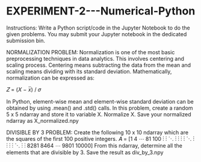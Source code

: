 # EXPERIMENT-2---Numerical-Python
Instructions:
Write a Python script/code in the Jupyter Notebook to do the given problems. You may submit your Jupyter
notebook in the dedicated submission bin.

NORMALIZATION PROBLEM: Normalization is one of the most basic preprocessing techniques in data analytics. This involves centering and scaling process. Centering means subtracting the data from the
mean and scaling means dividing with its standard deviation. Mathematically, normalization can be expressed as:

𝑍 = (𝑋 − 𝑥̅) / 𝜎

In Python, element-wise mean and element-wise standard deviation can be obtained by using .mean() and .std() calls.
In this problem, create a random 5 x 5 ndarray and store it to variable X. Normalize X. Save your normalized ndarray as X_normalized.npy

DIVISIBLE BY 3 PROBLEM: Create the following 10 x 10 ndarray which are the squares of the first 100 positive integers.
𝐴 =
[1 4 ⋯ 81 100
⋮ ⋮ ⋱ ⋮ ⋮
⋮ ⋮ ⋱ ⋮ ⋮
⋮ ⋮ ⋱ ⋮ ⋮
8281 8464 ⋯ 9801 10000]
From this ndarray, determine all the elements that are divisible by 3. Save the result as div_by_3.npy


